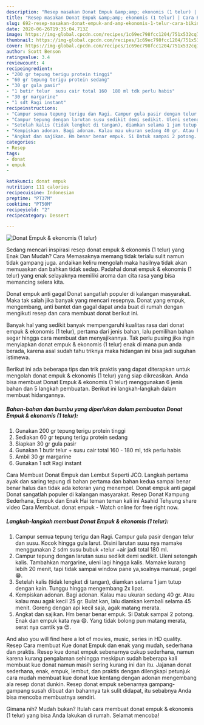 ```yaml
---
description: "Resep masakan Donat Empuk &amp;amp; ekonomis (1 telur) | Cara Bikin Donat Empuk &amp;amp; ekonomis (1 telur) Yang Enak dan Simpel"
title: "Resep masakan Donat Empuk &amp;amp; ekonomis (1 telur) | Cara Bikin Donat Empuk &amp;amp; ekonomis (1 telur) Yang Enak dan Simpel"
slug: 692-resep-masakan-donat-empuk-and-amp-ekonomis-1-telur-cara-bikin-donat-empuk-and-amp-ekonomis-1-telur-yang-enak-dan-simpel
date: 2020-06-26T19:35:04.713Z
image: https://img-global.cpcdn.com/recipes/1c69ec798fcc1204/751x532cq70/donat-empuk-ekonomis-1-telur-foto-resep-utama.jpg
thumbnail: https://img-global.cpcdn.com/recipes/1c69ec798fcc1204/751x532cq70/donat-empuk-ekonomis-1-telur-foto-resep-utama.jpg
cover: https://img-global.cpcdn.com/recipes/1c69ec798fcc1204/751x532cq70/donat-empuk-ekonomis-1-telur-foto-resep-utama.jpg
author: Scott Benson
ratingvalue: 3.4
reviewcount: 4
recipeingredient:
- "200 gr tepung terigu protein tinggi"
- "60 gr tepung terigu protein sedang"
- "30 gr gula pasir"
- "1 butir telur  susu cair total 160  180 ml tdk perlu habis"
- "30 gr margarine"
- "1 sdt Ragi instant"
recipeinstructions:
- "Campur semua tepung terigu dan Ragi. Campur gula pasir dengan telur dan susu. Kocok hingga gula larut. Disini larutan susu nya mamake menggunakan 2 sdm susu bubuk +telur +air jadi total 180 ml."
- "Campur tepung dengan larutan susu sedikit demi sedikit. Uleni setengah kalis. Tambahkan margarine, uleni lagi hingga kalis. Mamake kurang lebih 20 menit, tapi tidak sampai window pane ya,soalnya manual, pegel 😁."
- "Setelah kalis (tidak lengket di tangan), diamkan selama 1 jam tutup dengan kain. Tunggu hingga mengembang 2x lipat."
- "Kempiskan adonan. Bagi adonan. Kalau mau ukuran sedang 40 gr. Atau kalau mau agak kecil 25 gr. Bulat kan, lalu diamkan kembali selama 45 menit. Goreng dengan api kecil saja, agak matang merata."
- "Angkat dan sajikan. Hm benar benar empuk. Si Datuk sampai 2 potong. Enak dan empuk kata nya 😄. Yang tidak bolong pun matang merata, serat nya cantik ya 😍."
categories:
- Resep
tags:
- donat
- empuk
- 

katakunci: donat empuk  
nutrition: 111 calories
recipecuisine: Indonesian
preptime: "PT37M"
cooktime: "PT50M"
recipeyield: "2"
recipecategory: Dessert

---
```



![Donat Empuk &amp; ekonomis (1 telur)](https://img-global.cpcdn.com/recipes/1c69ec798fcc1204/751x532cq70/donat-empuk-ekonomis-1-telur-foto-resep-utama.jpg)

Sedang mencari inspirasi resep donat empuk &amp; ekonomis (1 telur) yang Enak Dan Mudah? Cara Memasaknya memang tidak terlalu sulit namun tidak gampang juga. andaikan keliru mengolah maka hasilnya tidak akan memuaskan dan bahkan tidak sedap. Padahal donat empuk &amp; ekonomis (1 telur) yang enak selayaknya memiliki aroma dan cita rasa yang bisa memancing selera kita.

Donat empuk anti gagal Donat sangatlah populer di kalangan masyarakat. Maka tak salah jika banyak yang mencari resepnya. Donat yang empuk, mengembang, anti bantet dan gagal dapat anda buat di rumah dengan mengikuti resep dan cara membuat donat berikut ini.

Banyak hal yang sedikit banyak mempengaruhi kualitas rasa dari donat empuk &amp; ekonomis (1 telur), pertama dari jenis bahan, lalu pemilihan bahan segar hingga cara membuat dan menyajikannya. Tak perlu pusing jika ingin menyiapkan donat empuk &amp; ekonomis (1 telur) enak di mana pun anda berada, karena asal sudah tahu triknya maka hidangan ini bisa jadi suguhan istimewa.


Berikut ini ada beberapa tips dan trik praktis yang dapat diterapkan untuk mengolah donat empuk &amp; ekonomis (1 telur) yang siap dikreasikan. Anda bisa membuat Donat Empuk &amp; ekonomis (1 telur) menggunakan 6 jenis bahan dan 5 langkah pembuatan. Berikut ini langkah-langkah dalam membuat hidangannya.

<!--inarticleads1-->

##### Bahan-bahan dan bumbu yang diperlukan dalam pembuatan Donat Empuk &amp; ekonomis (1 telur):

1. Gunakan 200 gr tepung terigu protein tinggi
1. Sediakan 60 gr tepung terigu protein sedang
1. Siapkan 30 gr gula pasir
1. Gunakan 1 butir telur + susu cair total 160 - 180 ml, tdk perlu habis
1. Ambil 30 gr margarine
1. Gunakan 1 sdt Ragi instant


Cara Membuat Donat Empuk dan Lembut Seperti JCO. Langkah pertama ayak dan saring tepung di bahan pertama dan bahan kedua sampai benar benar halus dan tidak ada kotoran yang menempel. Donat empuk anti gagal Donat sangatlah populer di kalangan masyarakat. Resep Donat Kampung Sederhana, Empuk dan Enak Hai teman teman kali ini Asahid Tehyung share video Cara Membuat. donat empuk - Watch online for free right now. 

<!--inarticleads2-->

##### Langkah-langkah membuat Donat Empuk &amp; ekonomis (1 telur):

1. Campur semua tepung terigu dan Ragi. Campur gula pasir dengan telur dan susu. Kocok hingga gula larut. Disini larutan susu nya mamake menggunakan 2 sdm susu bubuk +telur +air jadi total 180 ml.
1. Campur tepung dengan larutan susu sedikit demi sedikit. Uleni setengah kalis. Tambahkan margarine, uleni lagi hingga kalis. Mamake kurang lebih 20 menit, tapi tidak sampai window pane ya,soalnya manual, pegel 😁.
1. Setelah kalis (tidak lengket di tangan), diamkan selama 1 jam tutup dengan kain. Tunggu hingga mengembang 2x lipat.
1. Kempiskan adonan. Bagi adonan. Kalau mau ukuran sedang 40 gr. Atau kalau mau agak kecil 25 gr. Bulat kan, lalu diamkan kembali selama 45 menit. Goreng dengan api kecil saja, agak matang merata.
1. Angkat dan sajikan. Hm benar benar empuk. Si Datuk sampai 2 potong. Enak dan empuk kata nya 😄. Yang tidak bolong pun matang merata, serat nya cantik ya 😍.


And also you will find here a lot of movies, music, series in HD quality. Resep Cara membuat Kue donat Empuk dan enak yang mudah, sederhana dan praktis. Resep kue donat empuk sebenarnya cukup sederhana, namun karena kurang pengalaman sehingga meskipun sudah beberapa kali membuat kue donat namun masih sering kurang ini dan itu. Jajanan donat sederhana, enak, empuk, lembut, dan praktis dengan dilengkapi petunjuk cara mudah membuat kue donat kue kentang dengan adonan mengembang ala resep donat dunkin. Resep donat empuk sebenarnya gampang-gampang susah dibuat dan bahannya tak sulit didapat, itu sebabnya Anda bisa mencoba membuatnya sendiri. 

Gimana nih? Mudah bukan? Itulah cara membuat donat empuk &amp; ekonomis (1 telur) yang bisa Anda lakukan di rumah. Selamat mencoba!
